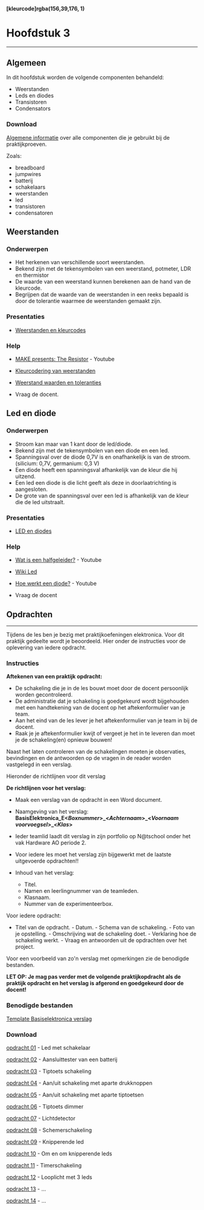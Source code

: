 #### [kleurcode]rgba(156,39,176, 1)

# Hoofdstuk 3

---
## Algemeen

In dit hoofdstuk worden de volgende componenten behandeld:
- Weerstanden
- Leds en diodes
- Transistoren
- Condensators


### Download

[Algemene informatie](https://elo.kw1c.nl/CMS/Studie/811%20ICT-Academie/811%20VakkenInhoud/%5BB.11%20HARa%5D%20Hardware%20AO/25187%20%C2%A0%20Applicatie-%20en%20mediaontwikkelaar/Periode%2002/Productie/02.%20Opdrachten/Projectenbasiselektronica_algemeen.pdf) 
over alle componenten die je gebruikt bij de praktijkproeven.

Zoals:
- breadboard
- jumpwires
- batterij
- schakelaars
- weerstanden
- led
- transistoren
- condensatoren

## Weerstanden

### Onderwerpen

* Het herkenen van verschillende soort weerstanden.
* Bekend zijn met de tekensymbolen van een weerstand, potmeter, LDR en thermistor
* De waarde van een weerstand kunnen berekenen aan de hand van de kleurcode.
* Begrijpen dat de waarde van de weerstanden in een reeks bepaald is door de tolerantie waarmee de weerstanden gemaakt zijn.

### Presentaties
- [Weerstanden en kleurcodes](https://elo.kw1c.nl/CMS/Studie/811%20ICT-Academie/811%20VakkenInhoud/%5BB.11%20HARa%5D%20Hardware%20AO/25187%20%C2%A0%20Applicatie-%20en%20mediaontwikkelaar/Periode%2002/Productie/01.%20Reader/HARa02.Presentatie.Weerstanden.pdf)

### Help
- [MAKE presents: The Resistor](https://www.youtube.com/watch?v=VPVoY1QROMg) - Youtube
- [Kleurcodering van weerstanden](https://www.weerstandcalculator.nl/)
- [Weerstand waarden en toleranties](http://www.logwell.com/tech/components/resistor_values.html)

- Vraag de docent.

## Led en diode

### Onderwerpen

* Stroom kan maar van 1 kant door de led/diode.
* Bekend zijn met de tekensymbolen van een diode en een led.
* Spanningsval over de diode 0,7V is en onafhankelijk is van de stroom. (silicium: 0,7V, germanium: 0,3 V)
* Een diode heeft een spanningsval afhankelijk van de kleur die hij uitzend.
* Een led een diode is die licht geeft als deze in doorlaatrichting is aangesloten.
* De grote van de spanningsval over een led is afhankelijk van de kleur die de led uitstraalt.

### Presentaties
- [LED en diodes](https://elo.kw1c.nl/CMS/Studie/811%20ICT-Academie/811%20VakkenInhoud/%5BB.11%20HARa%5D%20Hardware%20AO/25187%20%C2%A0%20Applicatie-%20en%20mediaontwikkelaar/Periode%2002/Productie/01.%20Reader/HARa03.Presentatie.Led.pdf)

### Help
- [Wat is een halfgeleider?](https://www.youtube.com/watch?v=gUmDVe6C-BU) - Youtube
- [Wiki Led](https://nl.wikipedia.org/wiki/Led)
- [Hoe werkt een diode?](https://www.youtube.com/watch?v=Coy-WRCfems) - Youtube

- Vraag de docent


## Opdrachten
---
Tijdens de les ben je bezig met praktijkoefeningen elektronica. Voor dit praktijk gedeelte wordt je beoordeeld. Hier onder de instructies voor de oplevering van iedere opdracht.

### Instructies

**Aftekenen van een praktijk opdracht:**
- De schakeling die je in de les bouwt moet door de docent persoonlijk worden gecontroleerd.
- De administratie dat je schakeling is goedgekeurd wordt bijgehouden met een handtekening van de docent op het aftekenformulier van je team.
- Aan het eind van de les lever je het aftekenformulier van je team in bij de docent.
- Raak je je aftekenformulier kwijt of vergeet je het in te leveren dan moet je de schakeling(en) opnieuw bouwen!

Naast het laten controleren van de schakelingen moeten je observaties, bevindingen en de antwoorden op de vragen in de reader worden vastgelegd in een verslag.

Hieronder de richtlijnen voor dit verslag

**De richtlijnen voor het verslag:**
- Maak een verslag van de opdracht in een Word document.
- Naamgeving van het verslag: <strong>BasisElektronica\_E<*Boxnummer*>\_<*Achternaam*>\_<*Voornaam voorvoegsel*>\_<*Klas*> </strong>
- Ieder teamlid laadt dit verslag in zijn portfolio op N@tschool onder het vak Hardware AO periode 2.
- Voor iedere les moet het verslag zijn bijgewerkt met de laatste uitgevoerde opdrachten!!
- Inhoud van het verslag:

    - Titel.
    - Namen en leerlingnummer van de teamleden.
    - Klasnaam.
    - Nummer van de experimenteerbox.

Voor iedere opdracht:
 
   - Titel van de opdracht.
    - Datum.
    - Schema van de schakeling.
    - Foto van je opstelling.
    - Omschrijving wat de schakeling doet.
    - Verklaring hoe de schakeling werkt.
    - Vraag en antwoorden uit de opdrachten over het project.

Voor een voorbeeld van zo'n verslag met opmerkingen zie de benodigde bestanden.

<strong>LET OP: Je mag pas verder met de volgende praktijkopdracht als de praktijk opdracht en het verslag is afgerond en goedgekeurd door de docent!</strong>

### Benodigde bestanden
[Template Basiselektronica verslag ](https://elo.kw1c.nl/CMS/Studie/811%20ICT-Academie/811%20VakkenInhoud/%5BB.11%20HARa%5D%20Hardware%20AO/25187%20%C2%A0%20Applicatie-%20en%20mediaontwikkelaar/Periode%2002/Productie/02.%20Opdrachten/Projectenbasiselektronica_verslag_template.docx) 


### Download

[opdracht 01](https://elo.kw1c.nl/CMS/Studie/811%20ICT-Academie/811%20VakkenInhoud/%5BB.11%20HARa%5D%20Hardware%20AO/25187%20%C2%A0%20Applicatie-%20en%20mediaontwikkelaar/Periode%2002/Productie/02.%20Opdrachten/Projectenbasiselektronica_opdracht01.pdf) - Led met schakelaar

[opdracht 02](https://elo.kw1c.nl/CMS/Studie/811%20ICT-Academie/811%20VakkenInhoud/%5BB.11%20HARa%5D%20Hardware%20AO/25187%20%C2%A0%20Applicatie-%20en%20mediaontwikkelaar/Periode%2002/Productie/02.%20Opdrachten/Projectenbasiselektronica_opdracht02.pdf) - Aansluittester van een batterij

[opdracht 03](https://elo.kw1c.nl/CMS/Studie/811%20ICT-Academie/811%20VakkenInhoud/%5BB.11%20HARa%5D%20Hardware%20AO/25187%20%C2%A0%20Applicatie-%20en%20mediaontwikkelaar/Periode%2002/Productie/02.%20Opdrachten/Projectenbasiselektronica_opdracht03.pdf) - Tiptoets schakeling

[opdracht 04](https://elo.kw1c.nl/CMS/Studie/811%20ICT-Academie/811%20VakkenInhoud/%5BB.11%20HARa%5D%20Hardware%20AO/25187%20%C2%A0%20Applicatie-%20en%20mediaontwikkelaar/Periode%2002/Productie/02.%20Opdrachten/Projectenbasiselektronica_opdracht04.pdf) - Aan/uit schakeling met aparte drukknoppen

[opdracht 05](https://elo.kw1c.nl/CMS/Studie/811%20ICT-Academie/811%20VakkenInhoud/%5BB.11%20HARa%5D%20Hardware%20AO/25187%20%C2%A0%20Applicatie-%20en%20mediaontwikkelaar/Periode%2002/Productie/02.%20Opdrachten/Projectenbasiselektronica_opdracht05.pdf) - Aan/uit schakeling met aparte tiptoetsen

[opdracht 06](https://elo.kw1c.nl/CMS/Studie/811%20ICT-Academie/811%20VakkenInhoud/%5BB.11%20HARa%5D%20Hardware%20AO/25187%20%C2%A0%20Applicatie-%20en%20mediaontwikkelaar/Periode%2002/Productie/02.%20Opdrachten/Projectenbasiselektronica_opdracht06.pdf) - Tiptoets dimmer

[opdracht 07](https://elo.kw1c.nl/CMS/Studie/811%20ICT-Academie/811%20VakkenInhoud/%5BB.11%20HARa%5D%20Hardware%20AO/25187%20%C2%A0%20Applicatie-%20en%20mediaontwikkelaar/Periode%2002/Productie/02.%20Opdrachten/Projectenbasiselektronica_opdracht07.pdf) - Lichtdetector

[opdracht 08](https://elo.kw1c.nl/CMS/Studie/811%20ICT-Academie/811%20VakkenInhoud/%5BB.11%20HARa%5D%20Hardware%20AO/25187%20%C2%A0%20Applicatie-%20en%20mediaontwikkelaar/Periode%2002/Productie/02.%20Opdrachten/Projectenbasiselektronica_opdracht08.pdf) - Schemerschakeling

[opdracht 09](https://elo.kw1c.nl/CMS/Studie/811%20ICT-Academie/811%20VakkenInhoud/%5BB.11%20HARa%5D%20Hardware%20AO/25187%20%C2%A0%20Applicatie-%20en%20mediaontwikkelaar/Periode%2002/Productie/02.%20Opdrachten/Projectenbasiselektronica_opdracht09.pdf) - Knipperende led

[opdracht 10](https://elo.kw1c.nl/CMS/Studie/811%20ICT-Academie/811%20VakkenInhoud/%5BB.11%20HARa%5D%20Hardware%20AO/25187%20%C2%A0%20Applicatie-%20en%20mediaontwikkelaar/Periode%2002/Productie/02.%20Opdrachten/Projectenbasiselektronica_opdracht10.pdf) - Om en om knipperende leds

[opdracht 11](https://elo.kw1c.nl/CMS/Studie/811%20ICT-Academie/811%20VakkenInhoud/%5BB.11%20HARa%5D%20Hardware%20AO/25187%20%C2%A0%20Applicatie-%20en%20mediaontwikkelaar/Periode%2002/Productie/02.%20Opdrachten/Projectenbasiselektronica_opdracht11.pdf) - Timerschakeling

[opdracht 12](https://elo.kw1c.nl/CMS/Studie/811%20ICT-Academie/811%20VakkenInhoud/%5BB.11%20HARa%5D%20Hardware%20AO/25187%20%C2%A0%20Applicatie-%20en%20mediaontwikkelaar/Periode%2002/Productie/02.%20Opdrachten/Projectenbasiselektronica_opdracht12.pdf) - Looplicht met 3 leds

[opdracht 13](https://elo.kw1c.nl/CMS/Studie/811%20ICT-Academie/811%20VakkenInhoud/%5BB.11%20HARa%5D%20Hardware%20AO/25187%20%C2%A0%20Applicatie-%20en%20mediaontwikkelaar/Periode%2002/Productie/02.%20Opdrachten/Projectenbasiselektronica_opdracht13.pdf) - ...

[opdracht 14](https://elo.kw1c.nl/CMS/Studie/811%20ICT-Academie/811%20VakkenInhoud/%5BB.11%20HARa%5D%20Hardware%20AO/25187%20%C2%A0%20Applicatie-%20en%20mediaontwikkelaar/Periode%2002/Productie/02.%20Opdrachten/Projectenbasiselektronica_opdracht14.pdf) - ...

